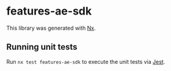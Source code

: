# features-ae-sdk

This library was generated with [Nx](https://nx.dev).

## Running unit tests

Run `nx test features-ae-sdk` to execute the unit tests via [Jest](https://jestjs.io).
